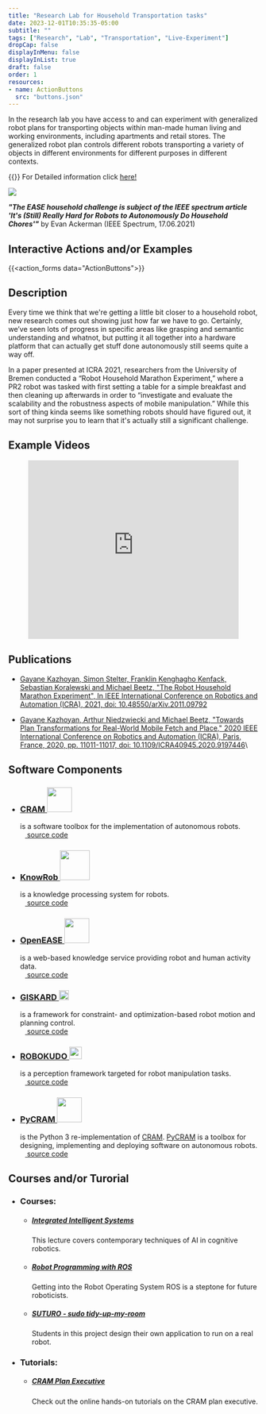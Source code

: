 ```yaml
---
title: "Research Lab for Household Transportation tasks"
date: 2023-12-01T10:35:35-05:00
subtitle: ""
tags: ["Research", "Lab", "Transportation", "Live-Experiment"]
dropCap: false
displayInMenu: false
displayInList: true
draft: false
order: 1
resources:
- name: ActionButtons
  src: "buttons.json"
---
```


In the research lab you have access to and can experiment with generalized robot plans for transporting objects within man-made human living and working environments, including apartments and retail stores. The generalized robot plan controls different robots transporting a variety of objects in different environments for different purposes in different contexts.

<param class="hidde-after-preview">
{{<action_forms data="ActionButtons">}}
For Detailed information click 
<a href="http://localhost:1313/ViB-public/page/labs/research-lab-for-household-transportation-tasks/">here!</a> 

<!--more-->


![](https://iris.informatik.uni-bremen.de/textbook/content/picking_up_actions.png)

***"The EASE household challenge is subject of the IEEE spectrum article 'It's (Still) Really Hard for Robots to Autonomously Do Household Chores'"*** by Evan Ackerman (IEEE Spectrum, 17.06.2021)


Interactive Actions and/or Examples
---

{{<action_forms data="ActionButtons">}}


Description
---

Every time we think that we're getting a little bit closer to a household robot, new research comes out showing just how far we have to go. Certainly, we’ve seen lots of progress in specific areas like grasping and semantic understanding and whatnot, but putting it all together into a hardware platform that can actually get stuff done autonomously still seems quite a way off.

In a paper presented at ICRA 2021, researchers from the University of Bremen conducted a “Robot Household Marathon Experiment,” where a PR2 robot was tasked with first setting a table for a simple breakfast and then cleaning up afterwards in order to “investigate and evaluate the scalability and the robustness aspects of mobile manipulation.” While this sort of thing kinda seems like something robots should have figured out, it may not surprise you to learn that it's actually still a significant challenge.


Example Videos
---

<figure class="video_container">
  <iframe width="100%" height="360" src="https://www.youtube.com/embed/pv_n9FQRoZQ?si=j3CB2Sj4itd_1qlC" title="YouTube video player" frameborder="0" allow="accelerometer; autoplay; clipboard-write; encrypted-media; gyroscope; picture-in-picture; web-share" allowfullscreen="true"></iframe>
</figure>


Publications
---

- [Gayane Kazhoyan, Simon Stelter, Franklin Kenghagho Kenfack, Sebastian Koralewski and Michael Beetz, "The Robot Household Marathon Experiment", In IEEE International Conference on Robotics and Automation (ICRA), 2021, doi: 10.48550/arXiv.2011.09792](https://arxiv.org/abs/2011.09792)

- [Gayane Kazhoyan, Arthur Niedzwiecki and Michael Beetz, "Towards Plan Transformations for Real-World Mobile Fetch and Place," 2020 IEEE International Conference on Robotics and Automation (ICRA), Paris, France, 2020, pp. 11011-11017, doi: 10.1109/ICRA40945.2020.9197446](https://ieeexplore.ieee.org/document/9197446)\


Software Components
---

- ### [CRAM <img class="sc-image" src="https://ai.uni-bremen.de/_media/team/cramlogocropped.png" height=50>](https://cram-system.org/)
  is a software toolbox for the implementation of autonomous robots.\
  [<img class="sc-image" src="https://iris.informatik.uni-bremen.de/images/github.svg" height=10> source code](https://github.com/cram2/cram)
  
- ### [KnowRob <img class="sc-image" src="https://ai.uni-bremen.de/_media/projects/knowrob.png" height=60>](https://www.knowrob.org/)
  is a knowledge processing system for robots.\
  [<img class="sc-image" src="https://iris.informatik.uni-bremen.de/images/github.svg" height=10> source code](https://github.com/knowrob/knowrob)

- ### [OpenEASE <img class="sc-image" src="https://ai.uni-bremen.de/_media/team/oe-logo2.png" height=50>](http://www.open-ease.org/)
  is a web-based knowledge service providing robot and human activity data.\
  [<img class="sc-image" src="https://iris.informatik.uni-bremen.de/images/github.svg" height=10> source code](https://github.com/ease-crc/openease)

- ### [GISKARD <img class="sc-image" src="https://ai.uni-bremen.de/_media/team/giskard_logo_tmp.png" height=20>](https://github.com/SemRoCo/giskardpy)
  is a framework for constraint- and optimization-based robot motion and planning control.\
  [<img class="sc-image" src="https://iris.informatik.uni-bremen.de/images/github.svg" height=10> source code](https://github.com/SemRoCo/giskardpy)

- ### [ROBOKUDO <img class="sc-image" src="https://ai.uni-bremen.de/_media/team/rk_logo_v3-300px.png" height=25>](https://robokudo.ai.uni-bremen.de/)
  is a perception framework targeted for robot manipulation tasks.\
  [<img class="sc-image" src="https://iris.informatik.uni-bremen.de/images/github.svg" height=10> source code](https://gitlab.informatik.uni-bremen.de/robokudo/robokudo)

- ### [PyCRAM <img class="sc-image" src="https://pycram.readthedocs.io/en/latest/_images/pycram_logo.png" height=50>](https://pycram.readthedocs.io/en/latest/index.html)
  is the Python 3 re-implementation of [CRAM](https://cram-system.org/). [PyCRAM](https://pycram.readthedocs.io/en/latest/index.html) is a toolbox for designing, implementing and deploying software on autonomous robots.\
  [<img class="sc-image" src="https://iris.informatik.uni-bremen.de/images/github.svg" height=10> source code](https://github.com/cram2/pycram)


Courses and/or Turorial
---

- ### Courses:

  + ##### [Integrated Intelligent Systems](https://ai.uni-bremen.de/teaching/le-iis-ws23)
    This lecture covers contemporary techniques of AI in cognitive robotics.

  + ##### [Robot Programming with ROS](https://ai.uni-bremen.de/teaching/cs-ros-ws23)
    Getting into the Robot Operating System ROS is a steptone for future roboticists.

  + ##### [SUTURO - sudo tidy-up-my-room](https://ai.uni-bremen.de/teaching/pr-suturo-ws23)
    Students in this project design their own application to run on a real robot.


- ### Tutorials:

  + ##### [CRAM Plan Executive](https://cram-system.org/tutorials)
    Check out the online hands-on tutorials on the CRAM plan executive.

